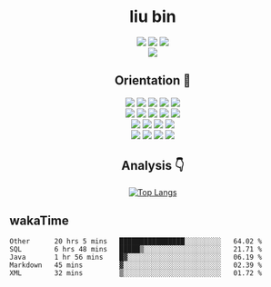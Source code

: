 <div align=center>

# liu bin

![](https://komarev.com/ghpvc/?username=liubin95)
![](https://img.shields.io/static/v1?label=wechat&message=Mr-liu19951119&color=33333&logo=wechat)
![](https://img.shields.io/static/v1?label=qq&message=1324576393@qq.com&color=33333&logo=tencentqq)
<br>
![](https://img.shields.io/static/v1?label=outlook&message=liu_bin4835@outlook.com&color=33333&logo=microsoftoutlook)

## Orientation 🎯

![](https://img.shields.io/badge/java-333333?logo=java)
![](https://img.shields.io/badge/spring-333333?logo=spring)
![](https://img.shields.io/badge/springboot-333333?logo=springboot)
![](https://img.shields.io/badge/docker-333333?logo=docker)
![](https://img.shields.io/badge/linux-333333?logo=linux)
<br>
![](https://img.shields.io/badge/mysql-333333?logo=mysql)
![](https://img.shields.io/badge/apachemaven-333333?logo=apachemaven)
![](https://img.shields.io/badge/vue-333333?logo=vuedotjs)
![](https://img.shields.io/badge/redis-333333?logo=redis)
![](https://img.shields.io/badge/jsonwebtokens-333333?logo=jsonwebtokens)
<br>
![](https://img.shields.io/badge/kafka-333333?logo=apachekafka)
![](https://img.shields.io/badge/mongo-333333?logo=mongodb)
![](https://img.shields.io/badge/apachehive-333333?logo=apachehive)
![](https://img.shields.io/badge/apachehive-333333?logo=apachespark)
<br>
![](https://img.shields.io/badge/apachecassandra-333333?logo=apachecassandra)
![](https://img.shields.io/badge/Neo4j-333333?logo=Neo4j)
![](https://img.shields.io/badge/elasticsearch-333333?logo=elasticsearch)
![](https://img.shields.io/badge/presto-333333?logo=presto)

## Analysis 👇

[![Top Langs](https://github-readme-stats.vercel.app/api/top-langs/?username=liubin95)](https://github.com/anuraghazra/github-readme-stats)
</div>

## wakaTime
<!--START_SECTION:waka-->
```text
Other      20 hrs 5 mins   ████████████████░░░░░░░░░   64.02 % 
SQL        6 hrs 48 mins   █████▒░░░░░░░░░░░░░░░░░░░   21.71 % 
Java       1 hr 56 mins    █▓░░░░░░░░░░░░░░░░░░░░░░░   06.19 % 
Markdown   45 mins         ▓░░░░░░░░░░░░░░░░░░░░░░░░   02.39 % 
XML        32 mins         ▒░░░░░░░░░░░░░░░░░░░░░░░░   01.72 % 
```
<!--END_SECTION:waka-->
